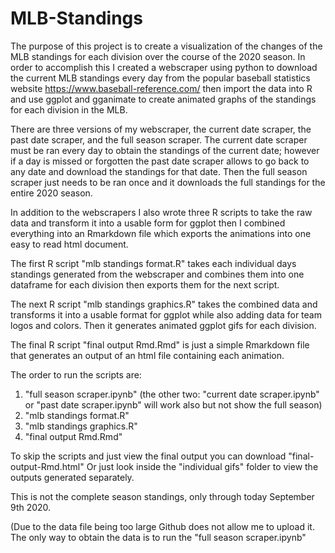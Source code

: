 # MLB-Standings

The purpose of this project is to create a visualization of the changes of the MLB standings for each division over the course of the 2020 season.
In order to accomplish this I created a webscraper using python to download the current MLB standings every day from the popular baseball statistics website https://www.baseball-reference.com/ then import the data into R and use ggplot and gganimate to create animated graphs of the standings for each division in the MLB.

There are three versions of my webscraper, the current date scraper, the past date scraper, and the full season scraper. The current date scraper must be ran every day to obtain the standings of the current date; however if a day is missed or forgotten the past date scraper allows to go back to any date and download the standings for that date. Then the full season scraper just needs to be ran once and it downloads the full standings for the entire 2020 season.

In addition to the webscrapers I also wrote three R scripts to take the raw data and transform it into a usable form for ggplot then I combined everything into an Rmarkdown file which exports the animations into one easy to read html document.

The first R script "mlb standings format.R" takes each individual days standings generated from the webscraper and combines them into one dataframe for each division then exports them for the next script.

The next R script "mlb standings graphics.R" takes the combined data and transforms it into a usable format for ggplot while also adding data for team logos and colors. Then it generates animated ggplot gifs for each division.

The final R script "final output Rmd.Rmd" is just a simple Rmarkdown file that generates an output of an html file containing each animation.

The order to run the scripts are:
1) "full season scraper.ipynb" (the other two: "current date scraper.ipynb" or "past date scraper.ipynb" will work also but not show the full season)
2) "mlb standings format.R"
3) "mlb standings graphics.R"
4) "final output Rmd.Rmd"

To skip the scripts and just view the final output you can download "final-output-Rmd.html"
Or just look inside the "individual gifs" folder to view the outputs generated separately.

This is not the complete season standings, only through today September 9th 2020.

(Due to the data file being too large Github does not allow me to upload it. The only way to obtain the data is to run the "full season scraper.ipynb"
